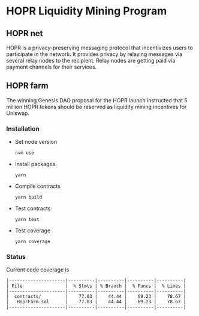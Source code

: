 # HOPR Liquidity Mining Program

## HOPR net

HOPR is a privacy-preserving messaging protocol that incentivizes users to participate in the network. It provides privacy by relaying messages via several relay nodes to the recipient. Relay nodes are getting paid via payment channels for their services.

## HOPR farm

The winning Genesis DAO proposal for the HOPR launch instructed that 5 million HOPR tokens should be reserved as liquidity mining incentives for Uniswap. 


### Installation

- Set node version
    ```
    nvm use
    ```
    
- Install packages 
    ```
    yarn
    ```

- Compile contracts
    ```
    yarn build
    ```
- Test contracts
    ```
    yarn test
    ```
- Test coverage
    ```
    yarn coverage
    ```

### Status

Current code coverage is 
```
|---------------------|----------|----------|----------|----------|
| File                |  % Stmts | % Branch |  % Funcs |  % Lines |
|---------------------|----------|----------|----------|----------|
|  contracts/         |    77.03 |    44.44 |    69.23 |    78.67 |
|   HoprFarm.sol      |    77.03 |    44.44 |    69.23 |    78.67 |
|---------------------|----------|----------|----------|----------|
```
